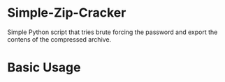 # Simple-Zip-Cracker
Simple Python script that tries brute forcing the password and export the contens of the compressed archive.

# Basic Usage
